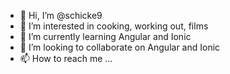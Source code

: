 - 👋 Hi, I’m @schicke9
- 👀 I’m interested in cooking, working out, films 
- 🌱 I’m currently learning Angular and Ionic 
- 💞️ I’m looking to collaborate on Angular and Ionic
- 📫 How to reach me ...

<!---
schicke9/schicke9 is a ✨ special ✨ repository because its `README.md` (this file) appears on your GitHub profile.
You can click the Preview link to take a look at your changes.
--->

